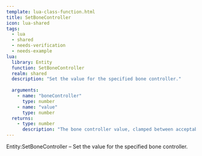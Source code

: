 ```yaml
---
template: lua-class-function.html
title: SetBoneController
icon: lua-shared
tags:
  - lua
  - shared
  - needs-verification
  - needs-example
lua:
  library: Entity
  function: SetBoneController
  realm: shared
  description: "Set the value for the specified bone controller."
  
  arguments:
    - name: "boneController"
      type: number
    - name: "value"
      type: number
  returns:
    - type: number
      description: "The bone controller value, clamped between acceptable values"
---
```


<div class="lua__search__keywords">
Entity:SetBoneController &#x2013; Set the value for the specified bone controller.
</div>
